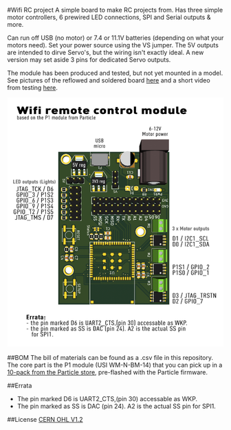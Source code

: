 #Wifi RC project
A simple board to make RC projects from. Has three simple motor controllers, 6 prewired LED connections, SPI and Serial outputs & more.

Can run off USB (no motor) or 7.4 or 11.1V batteries (depending on what your motors need). Set your power source using the VS jumper. The 5V outputs are intended to dirve Servo's, but the wiring isn't exactly ideal. A new version may set aside 3 pins for dedicated Servo outputs.

The module has been produced and tested, but not yet mounted in a model. See pictures of the reflowed and soldered board [here](http://jcprojects.tumblr.com/post/149121660034/my-second-dev-board-based-on-the-particleio-p1) and a short video from testing [here](http://jcprojects.tumblr.com/post/154342641139/so-much-blink-all-pins-mapped-out-and-tested-i).

![Alt text](/Pinout_Dumper001.png?raw=true "Pinout")

##BOM
The bill of materials can be found as a .csv file in this repository. The core part is the P1 module (USI WM-N-BM-14) that you can pick up in a [10-pack from the Particle store](https://store.particle.io/products/p1), pre-flashed with the Particle firmware.

##Errata
* The pin marked D6 is UART2_CTS,(pin 30) accessable as WKP.
* The pin marked as SS is DAC (pin 24). A2 is the actual SS pin for SPI1.

##License
[CERN OHL V1.2](http://www.ohwr.org/licenses/cern-ohl/v1.2)